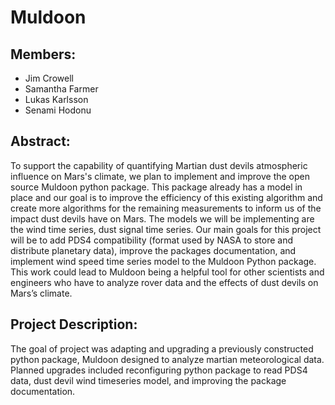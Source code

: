 # Muldoon

## Members:
 - Jim Crowell
 - Samantha Farmer
 - Lukas Karlsson
 - Senami Hodonu

## Abstract:
To support the capability of quantifying Martian dust devils atmospheric influence on Mars's climate, we plan to implement and improve the open source Muldoon python package. This package already has a model in place and our goal is to improve the efficiency of this existing algorithm and create more algorithms for the remaining measurements to inform us of the impact dust devils have on Mars. The models we will be implementing are the wind time series, dust signal time series. Our main goals for this project will be to add PDS4 compatibility (format used by NASA to store and distribute planetary data), improve the packages documentation, and implement wind speed time series model to the Muldoon Python package. This work could lead to Muldoon being a helpful tool for other scientists and engineers who have to analyze rover data and the effects of dust devils on Mars’s climate.

## Project Description:
The goal of project was adapting and upgrading a previously constructed python package, Muldoon designed to analyze martian meteorological data. Planned upgrades included reconfiguring python package to read PDS4 data, dust devil wind timeseries model, and improving the package documentation.




